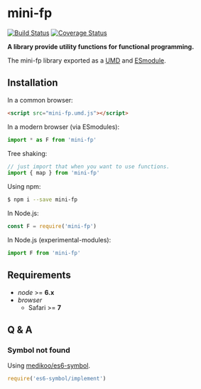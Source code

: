 # mini-fp

[![Build Status](https://travis-ci.org/MaxMEllon/mini-fp.svg?branch=master)](https://travis-ci.org/MaxMEllon/mini-fp)
[![Coverage Status](https://coveralls.io/repos/github/MaxMEllon/mini-fp/badge.svg?branch=master)](https://coveralls.io/github/MaxMEllon/mini-fp?branch=master)

**A library provide utility functions for functional programming.**

The mini-fp library exported as a [UMD](https://github.com/umdjs/umd) and [ESmodule](https://developer.mozilla.org/en-US/docs/Web/JavaScript/Reference/Statements/import).

Installation
---

In a common browser:

```html
<script src="mini-fp.umd.js"></script>
```

In a modern browser (via ESmodules):

```javascript
import * as F from 'mini-fp'
```

Tree shaking:
```javascript
// just import that when you want to use functions.
import { map } from 'mini-fp'
```

Using npm:

```bash
$ npm i --save mini-fp
```

In Node.js:

```javascript
const F = require('mini-fp')
```

In Node.js (experimental-modules):

```javascript
import F from 'mini-fp'
```

Requirements
---

- *node* >= **6.x**
- *browser*
  - Safari >= **7**

Q & A
---

### Symbol not found

Using [medikoo/es6-symbol](https://github.com/medikoo/es6-symbol).

```javascript
require('es6-symbol/implement')
```

